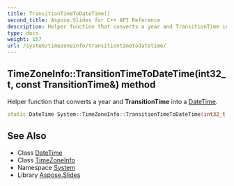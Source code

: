 ```yaml
---
title: TransitionTimeToDateTime()
second_title: Aspose.Slides for C++ API Reference
description: Helper function that converts a year and TransitionTime into a DateTime.
type: docs
weight: 157
url: /system/timezoneinfo/transitiontimetodatetime/
---
```

## TimeZoneInfo::TransitionTimeToDateTime(int32_t, const TransitionTime\&) method


Helper function that converts a year and **TransitionTime** into a [DateTime](../../datetime/).

```cpp
static DateTime System::TimeZoneInfo::TransitionTimeToDateTime(int32_t year, const TransitionTime &transitionTime)
```

## See Also

* Class [DateTime](../../datetime/)
* Class [TimeZoneInfo](../)
* Namespace [System](../../)
* Library [Aspose.Slides](../../../)